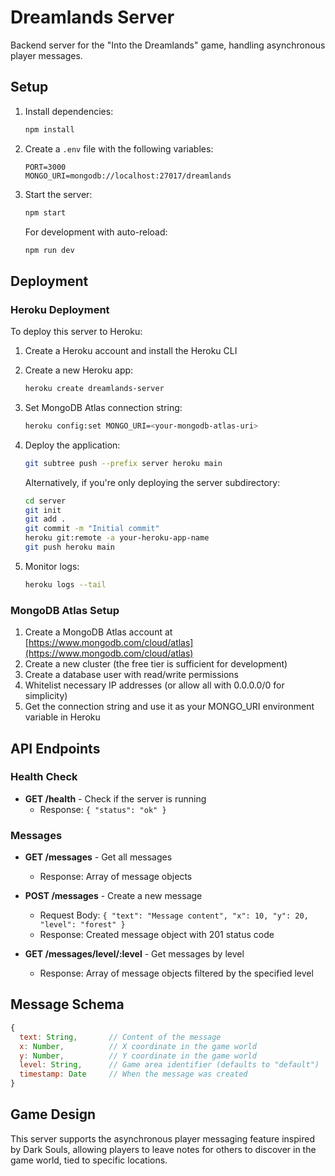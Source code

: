 # Dreamlands Server

Backend server for the "Into the Dreamlands" game, handling asynchronous player messages.

## Setup

1. Install dependencies:
   ```bash
   npm install
   ```

2. Create a `.env` file with the following variables:
   ```
   PORT=3000
   MONGO_URI=mongodb://localhost:27017/dreamlands
   ```

3. Start the server:
   ```bash
   npm start
   ```

   For development with auto-reload:
   ```bash
   npm run dev
   ```

## Deployment

### Heroku Deployment

To deploy this server to Heroku:

1. Create a Heroku account and install the Heroku CLI
2. Create a new Heroku app:
   ```bash
   heroku create dreamlands-server
   ```

3. Set MongoDB Atlas connection string:
   ```bash
   heroku config:set MONGO_URI=<your-mongodb-atlas-uri>
   ```

4. Deploy the application:
   ```bash
   git subtree push --prefix server heroku main
   ```
   
   Alternatively, if you're only deploying the server subdirectory:
   ```bash
   cd server
   git init
   git add .
   git commit -m "Initial commit"
   heroku git:remote -a your-heroku-app-name
   git push heroku main
   ```

5. Monitor logs:
   ```bash
   heroku logs --tail
   ```

### MongoDB Atlas Setup

1. Create a MongoDB Atlas account at [https://www.mongodb.com/cloud/atlas](https://www.mongodb.com/cloud/atlas)
2. Create a new cluster (the free tier is sufficient for development)
3. Create a database user with read/write permissions
4. Whitelist necessary IP addresses (or allow all with 0.0.0.0/0 for simplicity)
5. Get the connection string and use it as your MONGO_URI environment variable in Heroku

## API Endpoints

### Health Check
- **GET /health** - Check if the server is running
  - Response: `{ "status": "ok" }`

### Messages
- **GET /messages** - Get all messages
  - Response: Array of message objects
  
- **POST /messages** - Create a new message
  - Request Body: `{ "text": "Message content", "x": 10, "y": 20, "level": "forest" }`
  - Response: Created message object with 201 status code
  
- **GET /messages/level/:level** - Get messages by level
  - Response: Array of message objects filtered by the specified level

## Message Schema

```javascript
{
  text: String,       // Content of the message
  x: Number,          // X coordinate in the game world
  y: Number,          // Y coordinate in the game world
  level: String,      // Game area identifier (defaults to "default")
  timestamp: Date     // When the message was created
}
```

## Game Design

This server supports the asynchronous player messaging feature inspired by Dark Souls, allowing players to leave notes for others to discover in the game world, tied to specific locations.